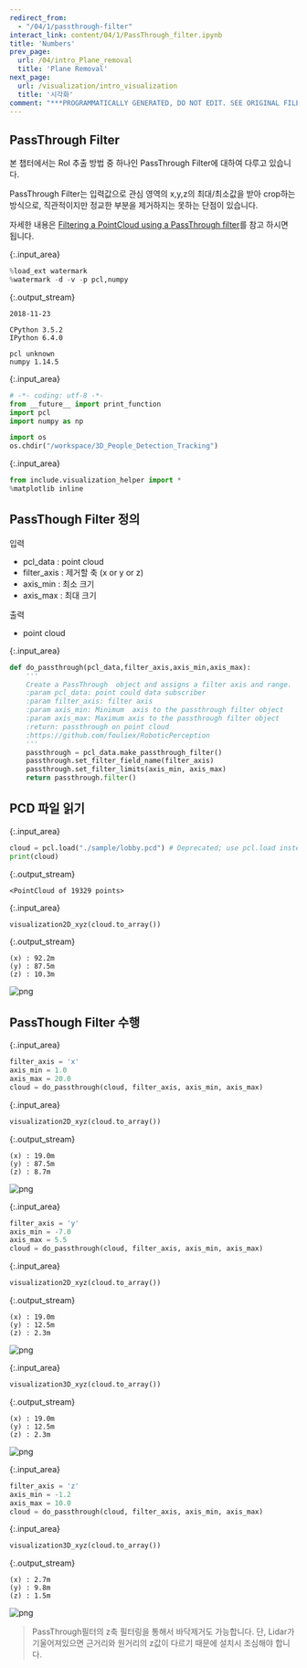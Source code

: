 ```yaml
---
redirect_from:
  - "/04/1/passthrough-filter"
interact_link: content/04/1/PassThrough_filter.ipynb
title: 'Numbers'
prev_page:
  url: /04/intro_Plane_removal
  title: 'Plane Removal'
next_page:
  url: /visualization/intro_visualization
  title: '시각화'
comment: "***PROGRAMMATICALLY GENERATED, DO NOT EDIT. SEE ORIGINAL FILES IN /content***"
---
```


## PassThrough Filter

본 챕터에서는 RoI 추출 방법 중 하나인 PassThrough Filter에 대하여 다루고 있습니다. 

PassThrough Filter는 입력값으로 관심 영역의 x,y,z의 최대/최소값을 받아 crop하는 방식으로, 직관적이지만 정교한 부분을 제거하지는 못하는 단점이 있습니다. 

자세한 내용은 [Filtering a PointCloud using a PassThrough filter](http://pointclouds.org/documentation/tutorials/passthrough.php#passthrough)를 참고 하시면 됩니다.  




{:.input_area}
```python
%load_ext watermark
%watermark -d -v -p pcl,numpy
```


{:.output_stream}
```
2018-11-23 

CPython 3.5.2
IPython 6.4.0

pcl unknown
numpy 1.14.5

```



{:.input_area}
```python
# -*- coding: utf-8 -*-
from __future__ import print_function
import pcl
import numpy as np

import os
os.chdir("/workspace/3D_People_Detection_Tracking") 
```




{:.input_area}
```python
from include.visualization_helper import *
%matplotlib inline
```


## PassThough Filter 정의

입력 
- pcl_data : point cloud
- filter_axis : 제거할 축 (x or y or z)
- axis_min : 최소 크기
- axis_max : 최대 크기

출력  
- point cloud



{:.input_area}
```python
def do_passthrough(pcl_data,filter_axis,axis_min,axis_max):
    '''
    Create a PassThrough  object and assigns a filter axis and range.
    :param pcl_data: point could data subscriber
    :param filter_axis: filter axis
    :param axis_min: Minimum  axis to the passthrough filter object
    :param axis_max: Maximum axis to the passthrough filter object
    :return: passthrough on point cloud
    :https://github.com/fouliex/RoboticPerception
    '''
    passthrough = pcl_data.make_passthrough_filter()
    passthrough.set_filter_field_name(filter_axis)
    passthrough.set_filter_limits(axis_min, axis_max)
    return passthrough.filter()
```


## PCD 파일 읽기



{:.input_area}
```python
cloud = pcl.load("./sample/lobby.pcd") # Deprecated; use pcl.load instead.
print(cloud)
```


{:.output_stream}
```
<PointCloud of 19329 points>

```



{:.input_area}
```python
visualization2D_xyz(cloud.to_array())
```


{:.output_stream}
```
(x) : 92.2m
(y) : 87.5m
(z) : 10.3m

```


![png](../../images/04/1/PassThrough_filter_8_1.png)


## PassThough Filter 수행



{:.input_area}
```python
filter_axis = 'x'
axis_min = 1.0
axis_max = 20.0
cloud = do_passthrough(cloud, filter_axis, axis_min, axis_max)
```




{:.input_area}
```python
visualization2D_xyz(cloud.to_array())
```


{:.output_stream}
```
(x) : 19.0m
(y) : 87.5m
(z) : 8.7m

```


![png](../../images/04/1/PassThrough_filter_11_1.png)




{:.input_area}
```python
filter_axis = 'y'
axis_min = -7.0
axis_max = 5.5
cloud = do_passthrough(cloud, filter_axis, axis_min, axis_max)
```




{:.input_area}
```python
visualization2D_xyz(cloud.to_array())
```


{:.output_stream}
```
(x) : 19.0m
(y) : 12.5m
(z) : 2.3m

```


![png](../../images/04/1/PassThrough_filter_13_1.png)




{:.input_area}
```python
visualization3D_xyz(cloud.to_array())
```


{:.output_stream}
```
(x) : 19.0m
(y) : 12.5m
(z) : 2.3m

```


![png](../../images/04/1/PassThrough_filter_14_1.png)




{:.input_area}
```python
filter_axis = 'z'
axis_min = -1.2
axis_max = 10.0
cloud = do_passthrough(cloud, filter_axis, axis_min, axis_max)
```




{:.input_area}
```python
visualization3D_xyz(cloud.to_array())
```


{:.output_stream}
```
(x) : 2.7m
(y) : 9.8m
(z) : 1.5m

```


![png](../../images/04/1/PassThrough_filter_16_1.png)


> PassThrough필터의 z축 필터링을 통해서 바닥제거도 가능합니다. 
> 단, Lidar가 기울어져있으면 근거리와 원거리의 z값이 다르기 때문에 설치시 조심해야 합니다. 
